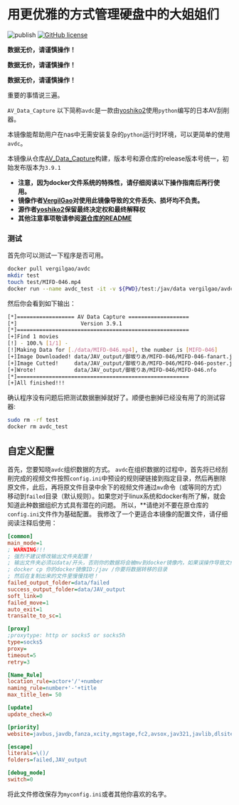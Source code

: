 # 用更优雅的方式管理硬盘中的大姐姐们

![publish](https://github.com/VergilGao/docker-avdc/workflows/publish/badge.svg) [![GitHub license](https://img.shields.io/github/license/VergilGao/docker-avdc)](https://github.com/VergilGao/docker-avdc/blob/master/LICENSE)

**数据无价，请谨慎操作！**

**数据无价，请谨慎操作！**

**数据无价，请谨慎操作！**

重要的事情说三遍。

`AV_Data_Capture` 以下简称`avdc`是一款由[yoshiko2](https://github.com/yoshiko2)使用`python`编写的日本AV刮削器。

本镜像能帮助用户在nas中无需安装复杂的`python`运行时环境，可以更简单的使用`avdc`。

本镜像从仓库[AV_Data_Capture](https://github.com/yoshiko2/AV_Data_Capture)构建，版本号和源仓库的release版本号统一，初始发布版本为`3.9.1`

* **注意，因为docker文件系统的特殊性，请仔细阅读以下操作指南后再行使用。**
* **镜像作者[VergilGao](https://github.com/VergilGao)对使用此镜像导致的文件丢失、损坏均不负责。**
* **源作者[yoshiko2](https://github.com/yoshiko2)保留最终决定权和最终解释权**  
* **其他注意事项敬请参阅[源仓库的README](https://github.com/yoshiko2/AV_Data_Capture/blob/master/README.md)**

### 测试

首先你可以测试一下程序是否可用。

```sh
docker pull vergilgao/avdc
mkdir test
touch test/MIFD-046.mp4
docker run --name avdc_test -it -v ${PWD}/test:/jav/data vergilgao/avdc 
```
然后你会看到如下输出：
```sh
[*]================== AV Data Capture ===================
[*]                    Version 3.9.1
[*]======================================================
[+]Find 1 movies
[!] - 100.% [1/1] -
[!]Making Data for [./data/MIFD-046.mp4], the number is [MIFD-046]
[+]Image Downloaded! data/JAV_output/御坂りあ/MIFD-046/MIFD-046-fanart.jpg
[+]Image Cutted!     data/JAV_output/御坂りあ/MIFD-046/MIFD-046-poster.jpg
[+]Wrote!            data/JAV_output/御坂りあ/MIFD-046/MIFD-046.nfo
[*]======================================================
[+]All finished!!!
```
确认程序没有问题后把测试数据删掉就好了。顺便也删掉已经没有用了的测试容器:
```sh
sudo rm -rf test
docker rm avdc_test
```

## 自定义配置

首先，您要知晓`avdc`组织数据的方式。
`avdc`在组织数据的过程中，首先将已经刮削完成的视频文件按照`config.ini`中预设的规则硬链接到指定目录，然后再删除原文件，此后，再将原文件目录中余下的视频文件通过`mv`命令（或等同的方式）移动到`failed`目录（默认规则）。如果您对于linux系统和docker有所了解，就会知道此种数据组织方式具有潜在的问题。
所以，**请绝对不要在原仓库的`config.ini`文件作为基础配置。
我修改了一个更适合本镜像的配置文件，请仔细阅读注释后使用：
```ini
[common]
main_mode=1
; WARNING!!!
; 强烈不建议修改输出文件夹配置！
; 输出文件夹必须以data/开头，否则你的数据将会被mv到docker镜像内，如果误操作导致文件消失，请使用
; docker cp 你的docker镜像ID:/jav /你要将数据转移的目录 
; 然后在复制出来的文件里慢慢找吧！
failed_output_folder=data/failed
success_output_folder=data/JAV_output
soft_link=0
failed_move=1
auto_exit=1
transalte_to_sc=1

[proxy]
;proxytype: http or socks5 or socks5h
type=socks5
proxy=
timeout=5
retry=3

[Name_Rule]
location_rule=actor+'/'+number
naming_rule=number+'-'+title
max_title_len= 50

[update]
update_check=0

[priority]
website=javbus,javdb,fanza,xcity,mgstage,fc2,avsox,jav321,javlib,dlsite

[escape]
literals=\()/
folders=failed,JAV_output

[debug_mode]
switch=0
```
将此文件修改保存为`myconfig.ini`或者其他你喜欢的名字。